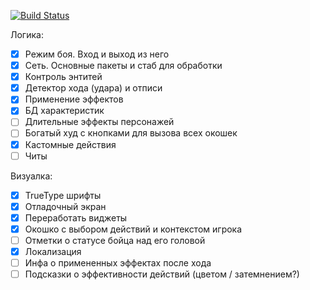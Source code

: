 [![Build Status](https://travis-ci.org/msifd/misca.svg?branch=master)](https://travis-ci.org/msifd/misca)

Логика:
* [x] Режим боя. Вход и выход из него
* [x] Сеть. Основные пакеты и стаб для обработки
* [x] Контроль энтитей
* [x] Детектор хода (удара) и отписи
* [x] Применение эффектов
* [x] БД характеристик
* [ ] Длительные эффекты персонажей
* [ ] Богатый худ с кнопками для вызова всех окошек
* [x] Кастомные действия
* [ ] Читы

Визуалка:
* [x] TrueType шрифты
* [x] Отладочный экран
* [x] Переработать виджеты
* [x] Окошко с выбором действий и контекстом игрока
* [ ] Отметки о статусе бойца над его головой
* [x] Локализация
* [ ] Инфа о примененных эффектах после хода
* [ ] Подсказки о эффективности действий (цветом / затемнением?)
